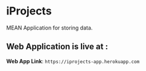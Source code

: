 # iProjects
MEAN Application for storing data.

## Web Application is live at :

**Web App Link**: `https://iprojects-app.herokuapp.com`

